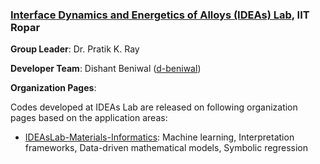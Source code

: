 ### [Interface Dynamics and Energetics of Alloys (IDEAs) Lab](https://ideaslab.iitrpr.ac.in/), IIT Ropar

**Group Leader**: Dr. Pratik K. Ray

**Developer Team**: Dishant Beniwal ([d-beniwal](https://github.com/d-beniwal))

**Organization Pages**:

Codes developed at IDEAs Lab are released on following organization pages based on the application areas:
- [IDEAsLab-Materials-Informatics](https://github.com/IDEAsLab-Materials-Informatics): Machine learning, Interpretation frameworks, Data-driven mathematical models, Symbolic regression

<!--
**IDEAsLab-admin/IDEAsLab-admin** is a ✨ _special_ ✨ repository because its `README.md` (this file) appears on your GitHub profile.

Here are some ideas to get you started:

- 🔭 I’m currently working on ...
- 🌱 I’m currently learning ...
- 👯 I’m looking to collaborate on ...
- 🤔 I’m looking for help with ...
- 💬 Ask me about ...
- 📫 How to reach me: ...
- 😄 Pronouns: ...
- ⚡ Fun fact: ...
-->

